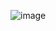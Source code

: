 ![image](https://github.com/1guilherme1python1/app_petshop/assets/92829260/9269878b-a29d-4b92-8307-abf0f36bfe56)
